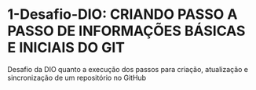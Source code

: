 # 1-Desafio-DIO: CRIANDO PASSO A PASSO DE INFORMAÇÕES BÁSICAS E INICIAIS DO GIT 
Desafio da DIO quanto a execução dos passos para criação, atualização e sincronização de um repositório no GitHub
